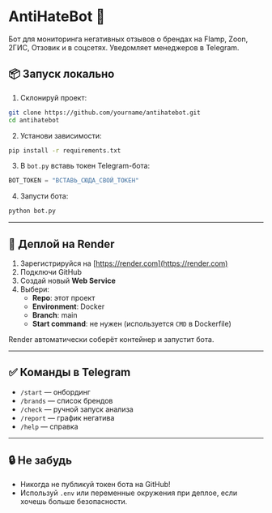 # AntiHateBot 🤖

Бот для мониторинга негативных отзывов о брендах на Flamp, Zoon, 2ГИС, Отзовик и в соцсетях. Уведомляет менеджеров в Telegram.

## 📦 Запуск локально

1. Склонируй проект:
```bash
git clone https://github.com/yourname/antihatebot.git
cd antihatebot
```

2. Установи зависимости:
```bash
pip install -r requirements.txt
```

3. В `bot.py` вставь токен Telegram-бота:
```python
BOT_TOKEN = "ВСТАВЬ_СЮДА_СВОЙ_ТОКЕН"
```

4. Запусти бота:
```bash
python bot.py
```

---

## 🚀 Деплой на Render

1. Зарегистрируйся на [https://render.com](https://render.com)
2. Подключи GitHub
3. Создай новый **Web Service**
4. Выбери:
   - **Repo**: этот проект
   - **Environment**: Docker
   - **Branch**: main
   - **Start command**: не нужен (используется `CMD` в Dockerfile)

Render автоматически соберёт контейнер и запустит бота.

---

## ✅ Команды в Telegram

- `/start` — онбординг
- `/brands` — список брендов
- `/check` — ручной запуск анализа
- `/report` — график негатива
- `/help` — справка

---

## 🔒 Не забудь

- Никогда не публикуй токен бота на GitHub!
- Используй `.env` или переменные окружения при деплое, если хочешь больше безопасности.
